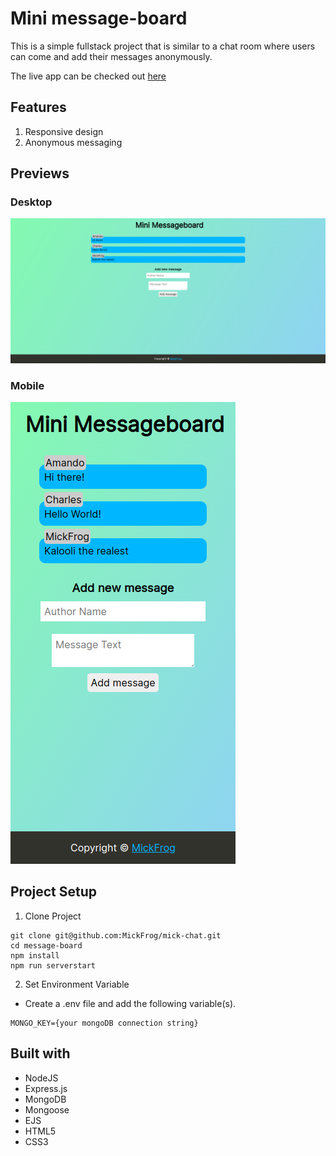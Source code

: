 # Mini message-board

This is a simple fullstack project that is similar to a chat room where users can come and add their messages anonymously.

The live app can be checked out [here](https://message-board-production-b120.up.railway.app/)

## Features

1. Responsive design
2. Anonymous messaging

## Previews

### Desktop

![Light Theme](./public/images/msgBoardDesktop.png)

### Mobile

![Light Theme](./public/images/msgBoardMobile.png)

## Project Setup

1. Clone Project

```
git clone git@github.com:MickFrog/mick-chat.git
cd message-board
npm install
npm run serverstart
```

2. Set Environment Variable

- Create a .env file and add the following variable(s).

```
MONGO_KEY={your mongoDB connection string}
```

## Built with

- NodeJS
- Express.js
- MongoDB
- Mongoose
- EJS
- HTML5
- CSS3

